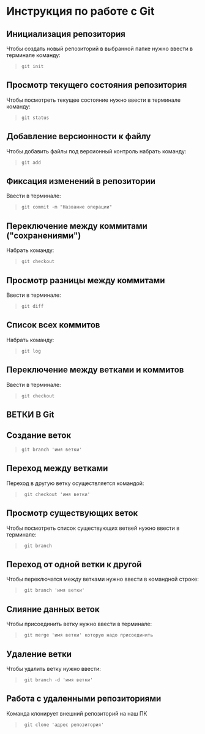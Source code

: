 # **Инструкция по работе с Git**

## Инициализация репозитория

Чтобы создать новый репозиторий в выбранной папке нужно
ввести в терминале команду:

 >     git init

## Просмотр текущего состояния репозитория

Чтобы посмотреть текущее состояние нужно ввести в терминале команду:

 >     git status

##  Добавление версионности к файлу

Чтобы добавить файлы под версионный контроль набрать команду:

 >     git add

## Фиксация  изменений  в репозитории

Ввести в терминале:

 >     git commit -m "Название операции"

##  Переключение между коммитами ("сохранениями")

Набрать команду:

>     git checkout

## Просмотр разницы между коммитами

Ввести в терминале:
 
>     git diff

## Список всех коммитов

Набрать команду:

>     git log

## Переключение между ветками и коммитов

Ввести в терминале:

>     git checkout
   
## ВЕТКИ В Git   

## Создание веток

>     git branch 'имя ветки'

## Переход между ветками

Переход в другую ветку осуществляется командой:

>      git checkout 'имя ветки'

## Просмотр существующих веток

Чтобы посмотреть список существующих ветвей нужно ввести в терминале:

>      git branch

## Переход от одной ветки к другой

Чтобы переключатся между ветками нужно ввести в командной строке:

>      git branch 'имя ветки'

## Cлияние данных веток

Чтобы присоединить ветку нужно ввести в терминале:

>      git merge 'имя ветки' которую надо присоединить
## Удаление ветки

Чтобы удалить ветку нужно ввести:

>      git branch -d 'имя ветки'

## Работа с удаленными репозиториями

Команда клонирует внешний репозиторий на наш ПК

>      git clone 'адрес репозитория'
